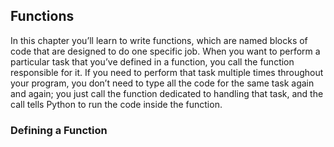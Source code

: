## Functions

In this chapter you’ll learn to write functions, which are named blocks of code
that are designed to do one specific job. When you want to perform a particular task
that you’ve defined in a function, you call the function
responsible for it. If you need to perform that task
multiple times throughout your program, you don’t need to type all the
code for the same task again and again; you just call the function dedicated
to handling that task, and the call tells Python to run the code inside the
function.

### Defining a Function
